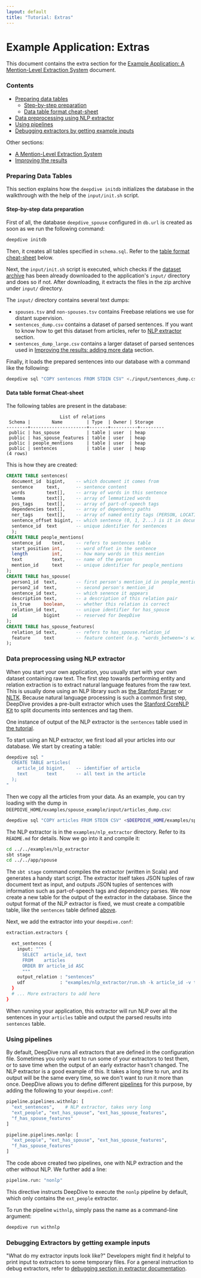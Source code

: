 ```yaml
---
layout: default
title: "Tutorial: Extras"
---
```


# Example Application: Extras

This document contains the extra section for the [Example Application: A Mention-Level
Extraction System](walkthrough) document.

### Contents

- [Preparing data tables](#data_tables)
  - [Step-by-step preparation](#data_tables_steps)
  - [Data table format cheat-sheet](#table_cheatsheet)
- [Data preprocessing using NLP extractor](#nlp_extractor)
- [Using pipelines](#pipelines)
- [Debugging extractors by getting example inputs](#debug_extractors)

Other sections:

- [A Mention-Level Extraction System](walkthrough)
- [Improving the results](walkthrough-improve)


### <a id="data_tables" href="#"></a> Preparing Data Tables

This section explains how the `deepdive initdb` initializes the database in the walkthrough with the help of the `input/init.sh` script.

#### <a id="data_tables_steps" href="#"></a> Step-by-step data preparation

First of all, the database `deepdive_spouse` configured in `db.url` is created as soon as we run the following command:

```bash
deepdive initdb
```

Then, it creates all tables specified in `schema.sql`.
Refer to the [table format cheat-sheet](#table_cheatsheet) below.

Next, the `input/init.sh` script is executed, which checks if the [dataset archive](http://i.stanford.edu/hazy/deepdive-tutorial-data.zip) has been already downloaded to the application's `input/` directory and does so if not.
After downloading, it extracts the files in the zip archive under `input/` directory.

The `input/` directory contains several text dumps:

- `spouses.tsv` and `non-spouses.tsv` contains Freebase relations we use for distant
  supervision.
- `sentences_dump.csv` contains a dataset of parsed sentences. If you
  want to know how to get this dataset from articles, refer to [NLP
  extractor](#nlp_extractor) section.
- `sentences_dump_large.csv` contains a larger dataset of parsed sentences used in [Improving the results: adding more data](walkthrough-improve#error-analysis-2) section.

Finally, it loads the prepared sentences into our database with a command like the following:

```bash
deepdive sql "COPY sentences FROM STDIN CSV" <./input/sentences_dump.csv
```

#### <a id="table_cheatsheet" href="#"></a> Data table format Cheat-sheet

The following tables are present in the database:

                        List of relations
     Schema |        Name         | Type  | Owner | Storage
    --------+---------------------+-------+----------+---------
     public | has_spouse          | table | user  | heap
     public | has_spouse_features | table | user  | heap
     public | people_mentions     | table | user  | heap
     public | sentences           | table | user  | heap
    (4 rows)

<a name="tables" href="#"></a>
This is how they are created:

```sql
CREATE TABLE sentences(
  document_id  bigint,    -- which document it comes from
  sentence     text,      -- sentence content
  words        text[],    -- array of words in this sentence
  lemma        text[],    -- array of lemmatized words
  pos_tags     text[],    -- array of part-of-speech tags
  dependencies text[],    -- array of dependency paths
  ner_tags     text[],    -- array of named entity tags (PERSON, LOCATION, etc)
  sentence_offset bigint, -- which sentence (0, 1, 2...) is it in document
  sentence_id  text       -- unique identifier for sentences
  );
CREATE TABLE people_mentions(
  sentence_id    text,    -- refers to sentences table
  start_position int,     -- word offset in the sentence
  length         int,     -- how many words in this mention
  text           text,    -- name of the person
  mention_id     text     -- unique identifier for people_mentions
);
CREATE TABLE has_spouse(
  person1_id  text,       -- first person's mention_id in people_mentions
  person2_id  text,       -- second person's mention_id
  sentence_id text,       -- which senence it appears
  description text,       -- a description of this relation pair
  is_true     boolean,    -- whether this relation is correct
  relation_id text,       -- unique identifier for has_spouse
  id          bigint      -- reserved for DeepDive
);
CREATE TABLE has_spouse_features(
  relation_id text,       -- refers to has_spouse.relation_id
  feature     text        -- feature content (e.g. "words_between='s wife")
);
```

### <a id="nlp_extractor" href="#"> </a> Data preprocessing using NLP extractor

When you start your own application, you usually start with your own dataset containing raw text.
The first step towards performing entity and relation extraction is to extract
natural language features from the raw text. This is usually done using an NLP
library such as [the Stanford
Parser](http://nlp.stanford.edu/software/lex-parser.shtml) or
[NLTK](http://nltk.org/). Because natural language processing is such a common
first step, DeepDive provides a pre-built extractor which uses the
[Stanford CoreNLP Kit](http://nlp.stanford.edu/software/corenlp.shtml)
to split documents into sentences and tag them.

One instance of output of the NLP extractor is the `sentences` table used in
[the tutorial](walkthrough).

To start using an NLP extractor, we first load all your articles into our
database. We start by creating a table:

```bash
deepdive sql "
  CREATE TABLE articles(
    article_id bigint,    -- identifier of article
    text       text       -- all text in the article
  );
"
```

Then we copy all the articles from your data. As an example, you can try loading with the dump in `DEEPDIVE_HOME/examples/spouse_example/input/articles_dump.csv`:

```bash
deepdive sql "COPY articles FROM STDIN CSV" <$DEEPDIVE_HOME/examples/spouse_example/input/articles_dump.csv
```

The NLP extractor is in the `examples/nlp_extractor` directory. Refer to
its `README.md` for details. Now we go into it and compile it:

```bash
cd ../../examples/nlp_extractor
sbt stage
cd ../../app/spouse
```

The `sbt stage` command compiles the extractor (written in Scala) and generates
a handy start script. The extractor itself takes JSON tuples of raw document
text as input, and outputs JSON tuples of sentences with information such as
part-of-speech tags and dependency parses. We now create a new table for the
output of the extractor in the database. Since the output format of the NLP
extractor is fixed, we must create a compatible table, like the `sentences`
table defined [above](#tables).

Next, we add the extractor into your `deepdive.conf`:

```bash
extraction.extractors {

  ext_sentences {
    input: """
      SELECT  article_id, text
      FROM    articles
      ORDER BY article_id ASC
      """
    output_relation : "sentences"
    udf             : "examples/nlp_extractor/run.sh -k article_id -v text -l 100 -t 4"
  }
  # ... More extractors to add here
}
```

When running your application, this extractor will run NLP over all the sentences in your `articles` table and output the parsed results into `sentences` table.

<a id="pipelines" href="#"> </a>

### Using pipelines

By default, DeepDive runs all extractors that are defined in the configuration
file. Sometimes you only want to run some of your extractors to test them, or to
save time when the output of an early extractor hasn't changed. The NLP
extractor is a good example of this. It takes a long time to run, and its output
will be the same every time, so we don't want to run it more than once. DeepDive
allows you to define different [pipelines](running#pipelines) for this purpose, by
adding the following to your `deepdive.conf`:

```bash
pipeline.pipelines.withnlp: [
  "ext_sentences",    # NLP extractor, takes very long
  "ext_people", "ext_has_spouse", "ext_has_spouse_features",
  "f_has_spouse_features"
]

pipeline.pipelines.nonlp: [
  "ext_people", "ext_has_spouse", "ext_has_spouse_features",
  "f_has_spouse_features"
]
```

The code above created two pipelines, one with NLP extraction and the other
without NLP. We further add a line:

```bash
pipeline.run: "nonlp"
```

This directive instructs DeepDive to execute the `nonlp` pipeline by default, which only
contains the `ext_people` extractor.

To run the pipeline `withnlp`, simply pass the name as a command-line argument:

```bash
deepdive run withnlp
```

<a id="debug_extractors" href="#"> </a>

### Debugging Extractors by getting example inputs

"What do my extractor inputs look like?" Developers might find it helpful to
print input to extractors to some temporary files. For a general instruction to debug extractors, refer to [debugging section in extractor documentation](extractors#debug_extractors).


